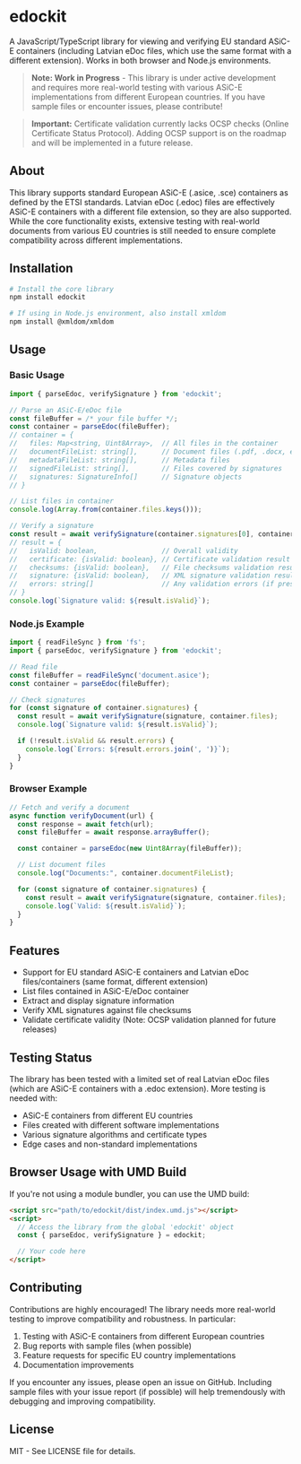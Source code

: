 # edockit

A JavaScript/TypeScript library for viewing and verifying EU standard ASiC-E containers (including Latvian eDoc files, which use the same format with a different extension). Works in both browser and Node.js environments.

> **Note: Work in Progress** - This library is under active development and requires more real-world testing with various ASiC-E implementations from different European countries. If you have sample files or encounter issues, please contribute!

> **Important:** Certificate validation currently lacks OCSP checks (Online Certificate Status Protocol). Adding OCSP support is on the roadmap and will be implemented in a future release.

## About

This library supports standard European ASiC-E (.asice, .sce) containers as defined by the ETSI standards. Latvian eDoc (.edoc) files are effectively ASiC-E containers with a different file extension, so they are also supported. While the core functionality exists, extensive testing with real-world documents from various EU countries is still needed to ensure complete compatibility across different implementations.

## Installation

```bash
# Install the core library
npm install edockit

# If using in Node.js environment, also install xmldom
npm install @xmldom/xmldom
```

## Usage

### Basic Usage

```typescript
import { parseEdoc, verifySignature } from 'edockit';

// Parse an ASiC-E/eDoc file
const fileBuffer = /* your file buffer */;
const container = parseEdoc(fileBuffer);
// container = {
//   files: Map<string, Uint8Array>,  // All files in the container
//   documentFileList: string[],      // Document files (.pdf, .docx, etc.)
//   metadataFileList: string[],      // Metadata files
//   signedFileList: string[],        // Files covered by signatures
//   signatures: SignatureInfo[]      // Signature objects
// }

// List files in container
console.log(Array.from(container.files.keys()));

// Verify a signature
const result = await verifySignature(container.signatures[0], container.files);
// result = {
//   isValid: boolean,                // Overall validity
//   certificate: {isValid: boolean}, // Certificate validation result
//   checksums: {isValid: boolean},   // File checksums validation result
//   signature: {isValid: boolean},   // XML signature validation result
//   errors: string[]                 // Any validation errors (if present)
// }
console.log(`Signature valid: ${result.isValid}`);
```

### Node.js Example

```typescript
import { readFileSync } from 'fs';
import { parseEdoc, verifySignature } from 'edockit';

// Read file
const fileBuffer = readFileSync('document.asice');
const container = parseEdoc(fileBuffer);

// Check signatures
for (const signature of container.signatures) {
  const result = await verifySignature(signature, container.files);
  console.log(`Signature valid: ${result.isValid}`);

  if (!result.isValid && result.errors) {
    console.log(`Errors: ${result.errors.join(', ')}`);
  }
}
```

### Browser Example

```javascript
// Fetch and verify a document
async function verifyDocument(url) {
  const response = await fetch(url);
  const fileBuffer = await response.arrayBuffer();

  const container = parseEdoc(new Uint8Array(fileBuffer));

  // List document files
  console.log("Documents:", container.documentFileList);

  for (const signature of container.signatures) {
    const result = await verifySignature(signature, container.files);
    console.log(`Valid: ${result.isValid}`);
  }
}
```

## Features

- Support for EU standard ASiC-E containers and Latvian eDoc files/containers (same format, different extension)
- List files contained in ASiC-E/eDoc container
- Extract and display signature information
- Verify XML signatures against file checksums
- Validate certificate validity (Note: OCSP validation planned for future releases)

## Testing Status

The library has been tested with a limited set of real Latvian eDoc files (which are ASiC-E containers with a .edoc extension). More testing is needed with:
- ASiC-E containers from different EU countries
- Files created with different software implementations
- Various signature algorithms and certificate types
- Edge cases and non-standard implementations

## Browser Usage with UMD Build

If you're not using a module bundler, you can use the UMD build:

```html
<script src="path/to/edockit/dist/index.umd.js"></script>
<script>
  // Access the library from the global 'edockit' object
  const { parseEdoc, verifySignature } = edockit;

  // Your code here
</script>
```

## Contributing

Contributions are highly encouraged! The library needs more real-world testing to improve compatibility and robustness. In particular:

1. Testing with ASiC-E containers from different European countries
2. Bug reports with sample files (when possible)
3. Feature requests for specific EU country implementations
4. Documentation improvements

If you encounter any issues, please open an issue on GitHub. Including sample files with your issue report (if possible) will help tremendously with debugging and improving compatibility.

## License

MIT - See LICENSE file for details.
